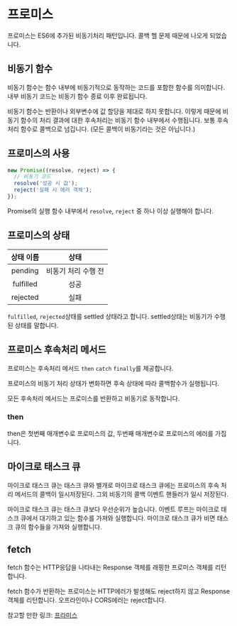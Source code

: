 # 프로미스

프로미스는 ES6에 추가된 비동기처리 패턴입니다. 콜백 헬 문제 때문에 나오게 되었습니다.

## 비동기 함수

비동기 함수는 함수 내부에 비동기적으로 동작하는 코드를 포함한 함수를 의미합니다. 내부 비동기 코드는 비동기 함수 종료 이후 완료됩니다.

비동기 함수는 반환이나 외부변수에 값 할당을 제대로 하지 못합니다. 이렇게 때문에 비동기 함수의 처리 결과에 대한 후속처리는 비동기 함수 내부에서 수행됩니다. 보통 후속 처리 함수로 콜백으로 넘깁니다. (모든 콜백이 비동기라는 것은 아닙니다.)

## 프로미스의 사용

```js
new Promise((resolve, reject) => {
  // 비동기 코드
  resolve('성공 시 값');
  reject('실패 시 에러 객체');
});
```

Promise의 실행 함수 내부에서 `resolve`, `reject` 중 하나 이상 실행해야 합니다.

## 프로미스의 상태

| 상태 이름 |        상태         |
| :-------: | :-----------------: |
|  pending  | 비동기 처리 수행 전 |
| fulfilled |        성공         |
| rejected  |        실패         |

`fulfilled`, `rejected`상태를 settled 상태라고 합니다. settled상태는  비동기가 수행된 상태를 말합니다.

## 프로미스 후속처리 메서드

프로미스는 후속처리 메서드 `then` `catch` `finally`를 제공합니다.

프로미스의 비동기 처리 상태가 변화하면 후속 상태에 따라 콜백함수가 실행됩니다.

모든 후속처리 메서드는 프로미스를 반환하고 비동기로 동작합니다.

### then

then은 첫번째 매개변수로 프로미스의 값, 두번째 매개변수로 프로미스의 에러를 가집니다.

## 마이크로 태스크 큐

마이크로 태스크 큐는 태스크 큐와 별개로 마이크로 태스크 큐에는 프로미스의 후속 처리 메서드의 콜백이 일시저장된다. 그외 비동기의 콜백 이벤트 핸들러가 일시 저장된다.

마이크로 태스크 큐는 태스크 큐보다 우선순위가 높습니다. 이벤트 루프는 마이크로 태스크 큐에서 대기하고 있는 함수를 가져와 실행합니다. 마이크로 태스크 큐가 비면 태스크 큐의 함수들을 가져와 실행합니다.

## fetch

fetch 함수는 HTTP응답을 나타내는 Response 객체를 래핑한 프로미스 객체를 리턴합니다.

fetch 함수가 반환하는 프로미스는 HTTP에러가 발생해도 reject하지 않고 Response객체를 리턴합니다. 오프라인이나 CORS에러는 reject합니다.

참고할 만한 링크: [프라미스](https://ko.javascript.info/promise-basics) 

